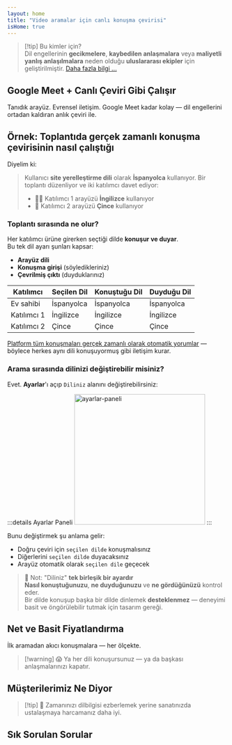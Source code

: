 ```yaml
---
layout: home
title: "Video aramalar için canlı konuşma çevirisi"
isHome: true
---
```


<script setup>
import HomeHeroSection from './HomeHeroSection.vue'
import HomeUSPSection from './HomeUSPSection.vue'
import HowItWorksSection from './HowItWorksSection.vue'
import PricingPlansSection from './PricingPlansSection.vue'
import FAQSection from './FAQSection.vue'
import HomeFooterSection from './HomeFooterSection.vue'
</script>

<HomeHeroSection />
<HomeUSPSection />

> [!tip] Bu kimler için?  
> Dil engellerinin **gecikmelere**, **kaybedilen anlaşmalara** veya **maliyetli yanlış anlaşılmalara** neden olduğu **uluslararası ekipler** için geliştirilmiştir. [Daha fazla bilgi ...](./product/overview/markets)

## Google Meet + Canlı Çeviri Gibi Çalışır

Tanıdık arayüz. Evrensel iletişim. Google Meet kadar kolay — dil engellerini ortadan kaldıran anlık çeviri ile.

<HowItWorksSection />

<span id="Example"></span>

## Örnek: Toplantıda gerçek zamanlı konuşma çevirisinin nasıl çalıştığı

Diyelim ki:

> Kullanıcı **site yerelleştirme dili** olarak **İspanyolca** kullanıyor. Bir toplantı düzenliyor ve iki katılımcı davet ediyor:
>
> - 🧑‍💼 Katılımcı 1 arayüzü **İngilizce** kullanıyor
> - 👩 Katılımcı 2 arayüzü **Çince** kullanıyor

### Toplantı sırasında ne olur?

Her katılımcı ürüne girerken seçtiği dilde **konuşur ve duyar**.  
Bu tek dil ayarı şunları kapsar:

- **Arayüz dili**
- **Konuşma girişi** (söyledikleriniz)
- **Çevrilmiş çıktı** (duyduklarınız)

| Katılımcı     | Seçilen Dil | Konuştuğu Dil | Duyduğu Dil |
| ------------- | ----------- | ------------- | ----------- |
| Ev sahibi     | İspanyolca  | İspanyolca    | İspanyolca  |
| Katılımcı 1   | İngilizce   | İngilizce     | İngilizce   |
| Katılımcı 2   | Çince       | Çince         | Çince       |

[Platform tüm konuşmaları gerçek zamanlı olarak otomatik yorumlar](./product/overview/how-it-works) — böylece herkes aynı dili konuşuyormuş gibi iletişim kurar.

### Arama sırasında dilinizi değiştirebilir misiniz?

Evet. **Ayarlar**'ı açıp `Diliniz` alanını değiştirebilirsiniz:

:::details Ayarlar Paneli
<img src="/settings.png" alt="ayarlar-paneli" width="300px" />
:::

Bunu değiştirmek şu anlama gelir:

- Doğru çeviri için `seçilen dilde` konuşmalısınız
- Diğerlerini `seçilen dilde` duyacaksınız
- Arayüz otomatik olarak `seçilen dile` geçecek

> 📌 Not: "Diliniz" **tek birleşik bir ayardır**  
> **Nasıl konuştuğunuzu**, **ne duyduğunuzu** ve **ne gördüğünüzü** kontrol eder.  
> Bir dilde konuşup başka bir dilde dinlemek **desteklenmez** — deneyimi basit ve öngörülebilir tutmak için tasarım gereği.

## Net ve Basit Fiyatlandırma

İlk aramadan akıcı konuşmalara — her ölçekte.

<PricingPlansSection />

> [!warning] 😱 Ya her dili konuşursunuz — ya da başkası anlaşmalarınızı kapatır.

<span id="Testimonials"></span>

## Müşterilerimiz Ne Diyor

<AutoScrollTestimonials testimonialsUrl="/testimonials.json"/>

> [!tip] 🥇 Zamanınızı dilbilgisi ezberlemek yerine sanatınızda ustalaşmaya harcamanız daha iyi.

## Sık Sorulan Sorular

<FAQSection />

<HomeFooterSection />